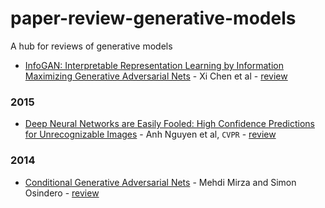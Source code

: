 # paper-review-generative-models
A hub for reviews of generative models

* [InfoGAN: Interpretable Representation Learning by Information Maximizing Generative Adversarial Nets](https://arxiv.org/abs/1606.03657) - Xi Chen et al - [review](https://github.com/luulinh90s/paper-review-generative-models/blob/master/3.md)

### 2015

* [Deep Neural Networks are Easily Fooled:
High Confidence Predictions for Unrecognizable Images](https://arxiv.org/abs/1412.1897) - Anh Nguyen et al, `CVPR` - [review](https://github.com/luulinh90s/paper-review-generative-models/blob/master/1.md)

### 2014

* [Conditional Generative Adversarial Nets](https://arxiv.org/abs/1411.1784) - Mehdi Mirza and Simon Osindero - [review](https://github.com/luulinh90s/paper-review-generative-models/blob/master/2.md)

